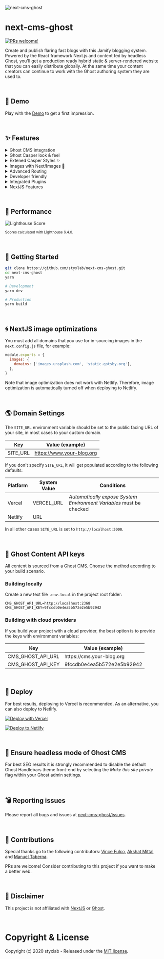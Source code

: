 ![next-cms-ghost](https://static.gotsby.org/v1/assets/images/next-ghost.png)

# next-cms-ghost

[![PRs welcome!](https://img.shields.io/badge/PRs-welcome-brightgreen.svg)]()

Create and publish flaring fast blogs with this Jamify blogging system. Powered by the React framework Next.js and content fed by headless Ghost, you'll get a production ready hybrid static & server-rendered website that you can easily distribute globally. At the same time your content creators can continue to work with the Ghost authoring system they are used to.

&nbsp;

## 🎉 Demo

Play with the [Demo](https://next.jamify.org/) to get a first impression.

&nbsp;

## ✨ Features

<details>
<summary>Ghost CMS integration</summary>
</details>
<details>
<summary>Ghost Casper look & feel</summary>
<br />
<ul>
  <li>Infinite scroll</li>
  <li>Fully responsive</li>
  <li>Sticky navigation headers</li>
  <li>Hover on author avatar</li>
  <li>Styled 404 page</li>
  <li>Preview Section in posts</li>
  <li>Sitemap</li>
  <li>RSS feed</li>
  <li>SEO optimized</li>
</ul>
</details>
<details>
<summary>Extened Casper Styles ✨</summary>
<br />
<ul>
  <li>Dark Mode</li>
  <li>Featured posts pinned on top</li>
  <li>Customizable navigation headers</li>
</ul>
</details>
<details>
<summary>Images with Next/Images 🚀</summary>
<br />
<ul>
  <li>Feature and inline images</li>
  <li>Auto-optimized images</li>
  <li>No content shifts due to consistent placeholders</li>
</ul>
</details>
<details>
<summary>Advanced Routing</summary>
<br />
<ul>
  <li>Auto-detects custom paths</li>
  <li>Configurable collections</li>
</ul>
</details>
<details>
<summary>Developer friendly</summary>
<br />
<ul>
  <li>MIT licenced</li>
  <li>Truly open-source</li>
  <li>Easy to contribute</li>
  <li>Made typesafe with TypeScript</li>
</ul>
</details>
<details>
<summary>Integrated Plugins</summary>
<br />
<ul>
  <li>Member Subscriptions</li>
  <li>Commenting with Commento</li>
  <li>Syntax highlighting with PrismJS</li>
  <li>Table Of Contents</li>
  <li>Contact Page with built-in notification service</li>
</ul>
</details>
<details>
<summary>NextJS Features</summary>
<br />
<ul>
  <li>Incremental Regeneration</li>
  <li>Support for Preview</li>
</ul>
</details>

&nbsp;

## 🚀 Performance

![Lighthouse Score](https://static.gotsby.org/v1/assets/images/jamify-lh-scores-light.gif)

<sup>Scores calculated with Lighthouse 6.4.0.</sup>

&nbsp;

## 🏁 Getting Started

```bash
git clone https://github.com/styxlab/next-cms-ghost.git
cd next-cms-ghost
yarn

# Development
yarn dev

# Production
yarn build
```

&nbsp;

## 🌀 NextJS image optimizations

You must add all domains that you use for in-sourcing images in the `next.config.js` file, for example:

```javascript
module.exports = {
  images: {
    domains: ['images.unsplash.com', 'static.gotsby.org'],
  },
}
```

Note that image optimization does not work with Netlify. Therefore, image optimization is automatically turned off when deploying to Netlify.

&nbsp;

## 🌎 Domain Settings

The `SITE_URL` environment variable should be set to the public facing URL of your site, in most cases to your custom domain.

| Key      | Value (example)           |
| -------- | ------------------------- |
| SITE_URL | https://www.your-blog.org |

If you don't specify `SITE_URL`, it will get populated according to the following defaults:

| Platform | System Value | Conditions                                                          |
| -------- | ------------ | ------------------------------------------------------------------- |
| Vercel   | VERCEL_URL   | _Automatically expose System Environment Variables_ must be checked |
| Netlify  | URL          |                                                                     |

In all other cases `SITE_URL` is set to `http://localhost:3000`.

&nbsp;

## 🔑 Ghost Content API keys

All content is sourced from a Ghost CMS. Choose the method according to your build scenario.

### Building locally

Create a new text file `.env.local` in the project root folder:

```
CMS_GHOST_API_URL=http://localhost:2368
CMS_GHOST_API_KEY=9fccdb0e4ea5b572e2e5b92942
```

### Building with cloud providers

If you build your project with a cloud provider, the best option is to provide the keys with environment variables:

| Key               | Value (example)             |
| ----------------- | --------------------------- |
| CMS_GHOST_API_URL | https:\/\/cms.your-blog.org |
| CMS_GHOST_API_KEY | 9fccdb0e4ea5b572e2e5b92942  |

&nbsp;

## 💫 Deploy

For best results, deploying to Vercel is recommended. As an alternative, you can also deploy to Netlify.

[![Deploy with Vercel](https://vercel.com/button)](https://vercel.com/new/git/external?repository-url=https%3A%2F%2Fgithub.com%2Fstyxlab%2Fnext-cms-ghost&project-name=next-cms-ghost&repository-name=next-cms-ghost)

[![Deploy to Netlify](https://www.netlify.com/img/deploy/button.svg)](https://app.netlify.com/start/deploy?repository=https://github.com/styxlab/next-cms-ghost&utm_source=github)

&nbsp;

## 🤯 Ensure headless mode of Ghost CMS

For best SEO results it is strongly recommended to disable the default Ghost Handlebars theme front-end by selecting the _Make this site private_ flag within your Ghost admin settings.

&nbsp;

## 💣 Reporting issues

Please report all bugs and issues at [next-cms-ghost/issues](https://github.com/styxlab/next-cms-ghost/issues).

&nbsp;

## 🎈 Contributions

Special thanks go to the following contributors: [Vince Fulco](https://github.com/weisisheng), [Akshat Mittal](https://github.com/akshatmittal) and [Manuel Taberna](https://github.com/BeatPlus).

PRs are welcome! Consider contributing to this project if you want to make a better web.

&nbsp;

## 🧐 Disclaimer

This project is not affiliated with [NextJS](https://nextjs.org/) or [Ghost](https://ghost.org/).

&nbsp;

# Copyright & License

Copyright (c) 2020 styxlab - Released under the [MIT license](LICENSE).
